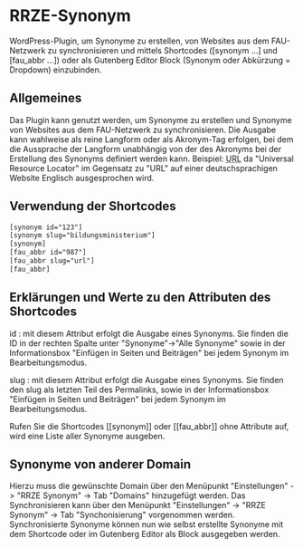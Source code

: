 # RRZE-Synonym
WordPress-Plugin, um Synonyme zu erstellen, von Websites aus dem FAU-Netzwerk zu synchronisieren und mittels Shortcodes ([synonym ...] und [fau_abbr ...]) oder als Gutenberg Editor Block (Synonym oder Abkürzung = Dropdown) einzubinden.

## Allgemeines

Das Plugin kann genutzt werden, um Synonyme zu erstellen und Synonyme von Websites aus dem FAU-Netzwerk zu synchronisieren. Die Ausgabe kann wahlweise als reine Langform oder als Akronym-Tag erfolgen, bei dem die Aussprache der Langform unabhängig von der des Akronyms bei der Erstellung des Synonyms definiert werden kann. Beispiel: <abbr title="Universal Resource Locator" lang="en">URL</abbr> da "Universal Resource Locator" im Gegensatz zu "URL" auf einer deutschsprachigen Website Englisch ausgesprochen wird.

## Verwendung der Shortcodes

```html
[synonym id="123"] 
[synonym slug="bildungsministerium"] 
[synonym] 
[fau_abbr id="987"] 
[fau_abbr slug="url"] 
[fau_abbr] 
```


## Erklärungen und Werte zu den Attributen des Shortcodes

id : mit diesem Attribut erfolgt die Ausgabe eines Synonyms. Sie finden die ID in der rechten Spalte unter "Synonyme"->"Alle Synonyme" sowie in der Informationsbox "Einfügen in Seiten und Beiträgen" bei jedem Synonym im Bearbeitungsmodus.

slug : mit diesem Attribut erfolgt die Ausgabe eines Synonyms. Sie finden den slug als letzten Teil des Permalinks, sowie in der Informationsbox "Einfügen in Seiten und Beiträgen" bei jedem Synonym im Bearbeitungsmodus.

Rufen Sie die Shortcodes [[synonym]] oder [[fau_abbr]] ohne Attribute auf, wird eine Liste aller Synonyme ausgeben.  


## Synonyme von anderer Domain

Hierzu muss die gewünschte Domain über den Menüpunkt "Einstellungen" -> "RRZE Synonym" -> Tab "Domains" hinzugefügt werden.
Das Synchronisieren kann über den Menüpunkt "Einstellungen" -> "RRZE Synonym" -> Tab "Synchonisierung" vorgenommen werden.
Synchronisierte Synonyme können nun wie selbst erstellte Synonyme mit dem Shortcode oder im Gutenberg Editor als Block ausgegeben werden.




